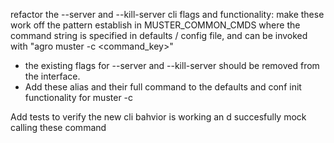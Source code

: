 refactor the --server and --kill-server cli flags and functionality: make these work off the pattern establish in MUSTER_COMMON_CMDS where the command string is specified in defaults / config file, and can be invoked with "agro muster -c <command_key>"

- the existing flags for --server and --kill-server should be removed from the interface.
- Add these alias and their full command to the defaults and conf init functionality for muster -c

Add tests to verify the new cli bahvior is working an d succesfully mock calling these command